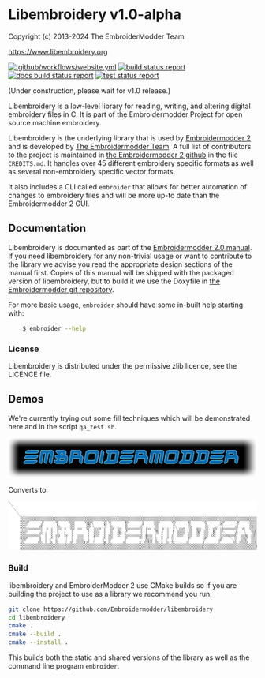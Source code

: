 # Libembroidery v1.0-alpha

Copyright (c) 2013-2024 The EmbroiderModder Team

https://www.libembroidery.org

[![.github/workflows/website.yml](https://github.com/Embroidermodder/libembroidery/actions/workflows/website.yml/badge.svg)](https://github.com/Embroidermodder/libembroidery/actions/workflows/website.yml)
[![build status report](https://github.com/Embroidermodder/libembroidery/actions/workflows/build.yml/badge.svg)](https://github.com/Embroidermodder/libembroidery/actions/workflows/build.yml)
[![docs build status report](https://github.com/Embroidermodder/libembroidery/actions/workflows/docs.yml/badge.svg)](https://github.com/Embroidermodder/libembroidery/actions/workflows/docs.yml)
[![test status report](https://github.com/Embroidermodder/libembroidery/actions/workflows/test.yml/badge.svg)](https://github.com/Embroidermodder/libembroidery/actions/workflows/test.yml)

(Under construction, please wait for v1.0 release.)

Libembroidery is a low-level library for reading, writing, 
and altering digital embroidery files in C. It is part of the Embroidermodder Project
for open source machine embroidery.

Libembroidery is the underlying library that is used by [Embroidermodder 2](http://embroidermodder.org)
and is developed by [The Embroidermodder Team](#the-embroidermodder-team).
A full list of contributors to the project is maintained in
[the Embroidermodder 2 github](https://github.com/Embroidermodder/embroidermodder)
in the file `CREDITS.md`.
It handles over 45 different embroidery specific formats as well
as several non-embroidery specific vector formats.

It also includes a CLI called `embroider` that allows for better automation of
changes to embroidery files and will be more up-to date than
the Embroidermodder 2 GUI.

## Documentation

Libembroidery is documented as part of the [Embroidermodder 2.0 manual](https://www.libembroidery.org/embroidermodder_2.0-alpha_manual.pdf). If you need libembroidery for any non-trivial usage or want to contribute to the library we advise you read the appropriate design sections of the manual first. Copies of this manual will be shipped with the packaged version of libembroidery, but to build it we use the Doxyfile in [the Embroidermodder git repository](https://github.com/Embroidermodder/embroidermodder).

For more basic usage, `embroider` should have some in-built help starting with:

```sh
    $ embroider --help
```

### License

Libembroidery is distributed under the permissive zlib licence, see the LICENCE file.

## Demos

We're currently trying out some fill techniques which will be demonstrated here and in the script `qa_test.sh`.

![images/logo-spirals.png](images/logo-spirals.png)

Converts to:

![images/logo_spirals_cross_stitch.png](images/logo_spirals_cross_stitch.png)

### Build

libembroidery and EmbroiderModder 2 use CMake builds
so if you are building the project to use as a library we recommend
you run:

```sh
git clone https://github.com/Embroidermodder/libembroidery
cd libembroidery
cmake .
cmake --build .
cmake --install .
```

This builds both the static and shared versions of the library as well
as the command line program `embroider`.
